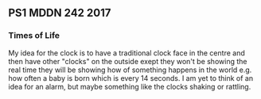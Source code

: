 ## PS1 MDDN 242 2017

### Times of Life


My idea for the clock is to have a traditional clock face in the centre and then have other "clocks" on the outside exept they won't be showing the real time they will be showing how of something happens in the world e.g. how often a baby is born which is every 14 seconds. I am yet to think of an idea for an alarm, but maybe something like the clocks shaking or rattling.




